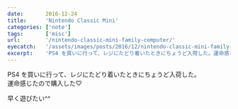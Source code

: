 ```yaml
---
date:       2016-12-24
title:      'Nintendo Classic Mini'
categories: ['note']
tags:       ['misc']
url:        '/nintendo-classic-mini-family-computer/'
eyecatch:   '/assets/images/posts/2016/12/nintendo-classic-mini-family-computer/eyecatch.jpg'
excerpt:    'PS4 を買いに行って、レジにたどり着いたときにちょうど入荷した。運命感じたので購入した♡'
---
```


PS4 を買いに行って、レジにたどり着いたときにちょうど入荷した。  
運命感じたので購入した♡

早く遊びたい^^
